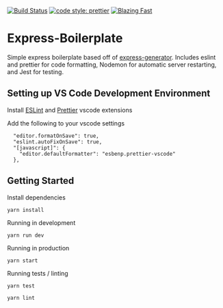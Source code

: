 [![Build Status](https://travis-ci.com/rzgry/Express-REST-API-Template.svg?branch=master)](https://travis-ci.com/rzgry/Express-REST-API-Template)
[![code style: prettier](https://img.shields.io/badge/code_style-prettier-ff69b4.svg)](https://github.com/prettier/prettier)
[![Blazing Fast](https://img.shields.io/badge/speed-blazing%20%F0%9F%94%A5-brightgreen.svg)](https://twitter.com/acdlite/status/974390255393505280)

# Express-Boilerplate

Simple express boilerplate based off of [express-generator](https://expressjs.com/en/starter/generator.html). Includes eslint and prettier for code formatting, Nodemon for automatic server restarting, and Jest for testing.

## Setting up VS Code Development Environment

Install [ESLint](https://marketplace.visualstudio.com/items?itemName=dbaeumer.vscode-eslint) and [Prettier](https://marketplace.visualstudio.com/items?itemName=esbenp.prettier-vscode) vscode extensions

Add the following to your vscode settings

```
  "editor.formatOnSave": true,
  "eslint.autoFixOnSave": true,
  "[javascript]": {
    "editor.defaultFormatter": "esbenp.prettier-vscode"
  },
```

## Getting Started

Install dependencies

```
yarn install
```

Running in development

```
yarn run dev
```

Running in production

```
yarn start
```

Running tests / linting

```
yarn test

yarn lint
```
